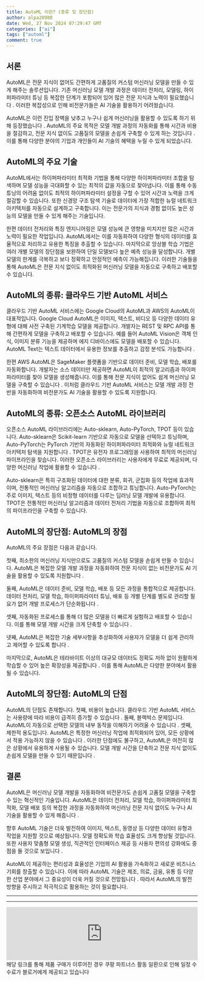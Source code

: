 ```yaml
---
title: AutoML 이란? (종류 및 장단점)
author: alpa28980
date: Wed, 27 Nov 2024 07:29:47 GMT
categories: ["ai"]
tags: ["automl"]
comment: true
---
```


서론
--

AutoML은 전문 지식이 없어도 간편하게 고품질의 커스텀 머신러닝 모델을 만들 수 있게 해주는 솔루션입니다. 기존 머신러닝 모델 개발 과정은 데이터 전처리, 모델링, 하이퍼파라미터 튜닝 등 복잡한 단계가 포함되어 있어 많은 전문 지식과 노력이 필요했습니다 . 이러한 복잡성으로 인해 비전문가들은 AI 기술을 활용하기 어려웠습니다.

AutoML은 이런 진입 장벽을 낮추고 누구나 쉽게 머신러닝을 활용할 수 있도록 하기 위해 등장했습니다 . AutoML의 주요 목적은 모델 개발 과정의 자동화를 통해 시간과 비용을 절감하고, 전문 지식 없이도 고품질의 모델을 손쉽게 구축할 수 있게 하는 것입니다 . 이를 통해 다양한 분야의 기업과 개인들이 AI 기술의 혜택을 누릴 수 있게 되었습니다.

AutoML의 주요 기술
-------------

AutoML에서는 하이퍼파라미터 최적화 기법을 통해 다양한 하이퍼파라미터 조합을 탐색하며 모델 성능을 극대화할 수 있는 최적의 값을 자동으로 찾아냅니다. 이를 통해 수동 튜닝의 어려움 없이도 최적의 하이퍼파라미터 설정을 구할 수 있어 시간과 노력을 크게 절감할 수 있습니다. 또한 신경망 구조 탐색 기술로 데이터에 가장 적합한 뉴럴 네트워크 아키텍처를 자동으로 설계하고 구축합니다. 이는 전문가의 지식과 경험 없이도 높은 성능의 모델을 만들 수 있게 해주는 기술입니다.

한편 데이터 전처리와 특징 엔지니어링은 모델 성능에 큰 영향을 미치지만 많은 시간과 노력이 필요한 작업입니다. AutoML에서는 이를 자동화하여 다양한 형식의 데이터를 효율적으로 처리하고 유용한 특징을 추출할 수 있습니다. 마지막으로 앙상블 학습 기법은 여러 개별 모델의 장단점을 보완하여 단일 모델보다 높은 예측 성능을 달성합니다. 개별 모델의 한계를 극복하고 보다 정확하고 안정적인 예측이 가능해집니다. 이러한 기술들을 통해 AutoML은 전문 지식 없이도 최적화된 머신러닝 모델을 자동으로 구축하고 배포할 수 있습니다.

AutoML의 종류: 클라우드 기반 AutoML 서비스
------------------------------

클라우드 기반 AutoML 서비스에는 Google Cloud의 AutoML과 AWS의 AutoML이 대표적입니다. Google Cloud AutoML은 이미지, 텍스트, 비디오 등 다양한 데이터 유형에 대해 사전 구축된 기계학습 모델을 제공합니다. 개발자는 REST 및 RPC API를 통해 간편하게 모델을 구축하고 배포할 수 있습니다. 예를 들어 AutoML Vision은 객체 인식, 이미지 분류 기능을 제공하며 에지 디바이스에도 모델을 배포할 수 있습니다. AutoML Text는 텍스트 데이터에서 유용한 정보를 추출하고 감정 분석도 가능합니다 .

한편 AWS AutoML은 SageMaker 플랫폼을 기반으로 데이터 준비, 모델 학습, 배포를 자동화합니다. 개발자는 소스 데이터만 제공하면 AutoML이 최적의 알고리즘과 하이퍼파라미터를 찾아 모델을 생성해줍니다. 이를 통해 전문 지식이 없어도 쉽게 머신러닝 모델을 구축할 수 있습니다 . 이처럼 클라우드 기반 AutoML 서비스는 모델 개발 과정 전반을 자동화하여 비전문가도 AI 기술을 활용할 수 있도록 지원합니다.

AutoML의 종류: 오픈소스 AutoML 라이브러리
-----------------------------

오픈소스 AutoML 라이브러리에는 Auto-sklearn, Auto-PyTorch, TPOT 등이 있습니다. Auto-sklearn은 Scikit-learn 기반으로 자동으로 모델을 선택하고 튜닝하며, Auto-PyTorch는 PyTorch 기반의 자동화된 하이퍼파라미터 최적화와 뉴럴 네트워크 아키텍처 탐색을 지원합니다 . TPOT은 유전자 프로그래밍을 사용하여 최적의 머신러닝 파이프라인을 찾습니다. 이러한 오픈소스 라이브러리는 사용자에게 무료로 제공되며, 다양한 머신러닝 작업에 활용할 수 있습니다 .

Auto-sklearn은 특히 구조화된 데이터에 대한 분류, 회귀, 군집화 등의 작업에 효과적이며, 전통적인 머신러닝 알고리즘을 자동으로 조합하고 튜닝합니다. Auto-PyTorch는 주로 이미지, 텍스트 등의 비정형 데이터를 다루는 딥러닝 모델 개발에 유용합니다. TPOT은 전통적인 머신러닝 알고리즘과 데이터 전처리 기법을 자동으로 조합하여 최적의 파이프라인을 구축할 수 있습니다.

AutoML의 장단점: AutoML의 장점
-----------------------

AutoML의 주요 장점은 다음과 같습니다.

첫째, 최소한의 머신러닝 지식만으로도 고품질의 커스텀 모델을 손쉽게 만들 수 있습니다. AutoML은 복잡한 모델 개발 과정을 자동화하여 전문 지식이 없는 비전문가도 AI 기술을 활용할 수 있도록 지원합니다 .

둘째, AutoML은 데이터 준비, 모델 학습, 배포 등 모든 과정을 통합적으로 제공합니다. 데이터 전처리, 모델 학습, 하이퍼파라미터 튜닝, 배포 등 개별 단계를 별도로 관리할 필요가 없어 개발 프로세스가 단순화됩니다 .

셋째, 자동화된 프로세스를 통해 더 많은 모델을 더 빠르게 실험하고 배포할 수 있습니다. 이를 통해 모델 개발 시간을 크게 단축할 수 있습니다 .

넷째, AutoML은 복잡한 기술 세부사항을 추상화하여 사용자가 모델을 더 쉽게 관리하고 제어할 수 있도록 합니다 .

마지막으로, AutoML은 테라바이트 이상의 대규모 데이터도 정확도 저하 없이 원활하게 학습할 수 있어 높은 확장성을 제공합니다 . 이를 통해 AutoML은 다양한 분야에서 활용될 수 있습니다.

AutoML의 장단점: AutoML의 단점
-----------------------

AutoML의 단점도 존재합니다. 첫째, 비용이 높습니다. 클라우드 기반 AutoML 서비스는 사용량에 따라 비용이 급격히 증가할 수 있습니다 . 둘째, 블랙박스 문제입니다. AutoML이 자동으로 선택한 모델의 내부 동작을 이해하기 어려울 수 있습니다 . 셋째, 제한적 용도입니다. AutoML은 특정한 머신러닝 작업에 최적화되어 있어, 모든 상황에서 적용 가능하지 않을 수 있습니다 . 이러한 단점에도 불구하고, AutoML은 여전히 많은 상황에서 유용하게 사용될 수 있습니다. 모델 개발 시간을 단축하고 전문 지식 없이도 손쉽게 모델을 만들 수 있기 때문입니다 .

결론
--

AutoML은 머신러닝 모델 개발을 자동화하여 비전문가도 손쉽게 고품질 모델을 구축할 수 있는 혁신적인 기술입니다. AutoML은 데이터 전처리, 모델 학습, 하이퍼파라미터 최적화, 모델 배포 등의 복잡한 과정을 자동화하여 머신러닝 전문 지식 없이도 누구나 AI 기술을 활용할 수 있게 해줍니다 .

향후 AutoML 기술은 더욱 발전하여 이미지, 텍스트, 동영상 등 다양한 데이터 유형과 작업을 지원할 것으로 예상됩니다. 모델 정확도와 학습 효율성도 크게 향상될 것입니다. 또한 사용자 맞춤형 모델 생성, 직관적인 인터페이스 제공 등 사용자 편의성 강화에도 중점을 둘 것으로 보입니다 .

AutoML이 제공하는 편리성과 효율성은 기업의 AI 활용을 가속화하고 새로운 비즈니스 기회를 창출할 수 있습니다. 이에 따라 AutoML 기술은 제조, 의료, 금융, 유통 등 다양한 산업 분야에서 그 중요성이 더욱 커질 것으로 전망됩니다 . 따라서 AutoML의 발전 방향을 주시하고 적극적으로 활용하는 것이 필요합니다.

---
---

<iframe src="https://ads-partners.coupang.com/widgets.html?id=807239&template=carousel&trackingCode=AF3190673&subId=&width=680&height=140&tsource=" style="width:100%" height="140" frameborder="0" scrolling="no" referrerpolicy="unsafe-url" browsingtopics></iframe>
해당 링크를 통해 제품 구매가 이루어진 경우 쿠팡 파트너스 활동 일환으로 인해 일정 수수료가 블로거에게 제공되고 있습니다

